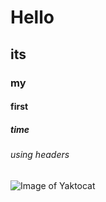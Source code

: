 # Hello
## its
### my
#### first
##### time
###### using headers

![Image of Yaktocat](https://octodex.github.com/images/yaktocat.png)
